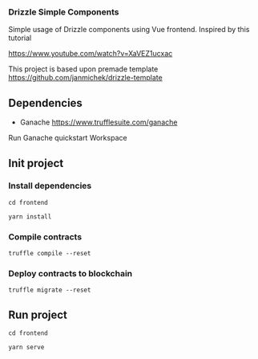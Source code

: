 ### Drizzle Simple Components
Simple usage of Drizzle components using Vue frontend.
Inspired by this tutorial

https://www.youtube.com/watch?v=XaVEZ1ucxac

This project is based upon premade template 
https://github.com/janmichek/drizzle-template

## Dependencies
- Ganache https://www.trufflesuite.com/ganache

Run Ganache quickstart Workspace

## Init project
### Install dependencies
```cd frontend```

```yarn install```

### Compile contracts
```truffle compile --reset```

### Deploy contracts to blockchain
```truffle migrate --reset```

## Run project
```cd frontend```

```yarn serve```
